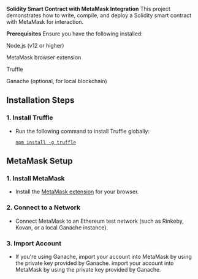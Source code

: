 
**Solidity Smart Contract with MetaMask Integration**
This project demonstrates how to write, compile, and deploy a Solidity smart contract with MetaMask for interaction.

**Prerequisites**
Ensure you have the following installed:

Node.js (v12 or higher)

MetaMask browser extension

Truffle

Ganache (optional, for local blockchain)


## Installation Steps

### 1. Install Truffle

- Run the following command to install Truffle globally:

  [`npm install -g truffle`](#)

## MetaMask Setup

### 1. Install MetaMask

- Install the [MetaMask extension](https://metamask.io/) for your browser.

### 2. Connect to a Network

- Connect MetaMask to an Ethereum test network (such as Rinkeby, Kovan, or a local Ganache instance).

### 3. Import Account

- If you're using Ganache, import your account into MetaMask by using the private key provided by Ganache.
 import your account into MetaMask by using the private key provided by Ganache.


